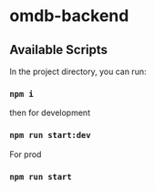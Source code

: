 # omdb-backend

## Available Scripts

In the project directory, you can run:

### `npm i`

then for development

### `npm run start:dev`

For prod

### `npm run start`
